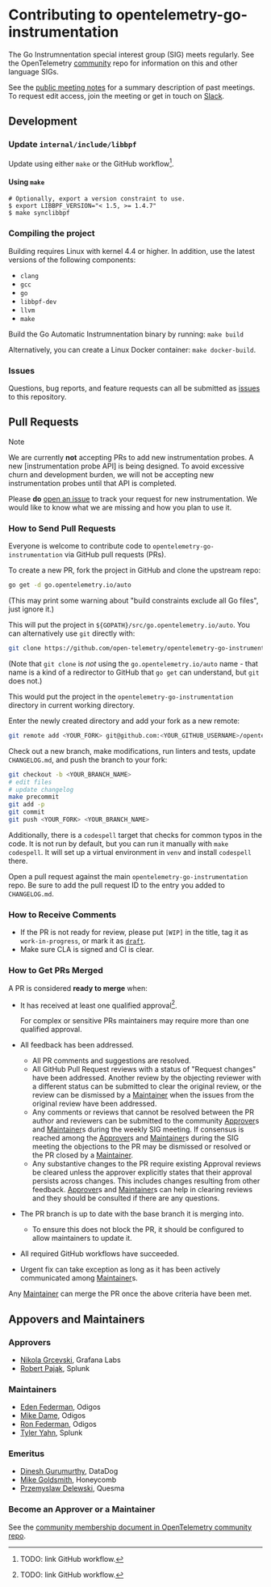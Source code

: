 # Contributing to opentelemetry-go-instrumentation

The Go Instrumnentation special interest group (SIG) meets regularly. See the
OpenTelemetry
[community](https://github.com/open-telemetry/community)
repo for information on this and other language SIGs.

See the [public meeting
notes](https://docs.google.com/document/d/1P6am_r_cxCX1HcpDQlznrTrTOvwN2whshL0f58lXSWI/edit)
for a summary description of past meetings. To request edit access,
join the meeting or get in touch on
[Slack](https://cloud-native.slack.com/archives/C03S01YSAS0).

## Development

### Update `internal/include/libbpf`

Update using either `make` or the GitHub workflow[^1].

[^1]: TODO: link GitHub workflow.

#### Using `make`

```terminal
# Optionally, export a version constraint to use.
$ export LIBBPF_VERSION="< 1.5, >= 1.4.7"
$ make synclibbpf
```

### Compiling the project

Building requires Linux with kernel 4.4 or higher.
In addition, use the latest versions of the following components:

- `clang`
- `gcc`
- `go`
- `libbpf-dev`
- `llvm`
- `make`

Build the Go Automatic Instrumnentation binary by running:
`make build`

Alternatively, you can create a Linux Docker container:
`make docker-build`.

### Issues

Questions, bug reports, and feature requests can all be submitted as [issues](https://github.com/open-telemetry/opentelemetry-go-instrumentation/issues/new) to this repository.

## Pull Requests

> [!NOTE]
> We are currently **not** accepting PRs to add new instrumentation probes. A
> new [instrumentation probe API] is being designed. To avoid excessive churn
> and development burden, we will not be accepting new instrumentation probes
> until that API is completed.
> 
> Please **do** [open an issue] to track your request for new instrumentation.
> We would like to know what we are missing and how you plan to use it.

[open an issue]: https://github.com/open-telemetry/opentelemetry-go-instrumentation/issues/new?template=new_instrumentation.yaml
[instrumentation API]: https://github.com/open-telemetry/opentelemetry-go-instrumentation/issues/1105 

### How to Send Pull Requests

Everyone is welcome to contribute code to `opentelemetry-go-instrumentation` via
GitHub pull requests (PRs).

To create a new PR, fork the project in GitHub and clone the upstream
repo:

```sh
go get -d go.opentelemetry.io/auto
```

(This may print some warning about "build constraints exclude all Go
files", just ignore it.)

This will put the project in `${GOPATH}/src/go.opentelemetry.io/auto`. You
can alternatively use `git` directly with:

```sh
git clone https://github.com/open-telemetry/opentelemetry-go-instrumentation
```

(Note that `git clone` is *not* using the `go.opentelemetry.io/auto` name -
that name is a kind of a redirector to GitHub that `go get` can
understand, but `git` does not.)

This would put the project in the `opentelemetry-go-instrumentation` directory in
current working directory.

Enter the newly created directory and add your fork as a new remote:

```sh
git remote add <YOUR_FORK> git@github.com:<YOUR_GITHUB_USERNAME>/opentelemetry-go-instrumentation
```

Check out a new branch, make modifications, run linters and tests, update
`CHANGELOG.md`, and push the branch to your fork:

```sh
git checkout -b <YOUR_BRANCH_NAME>
# edit files
# update changelog
make precommit
git add -p
git commit
git push <YOUR_FORK> <YOUR_BRANCH_NAME>
```

Additionally, there is a `codespell` target that checks for common
typos in the code. It is not run by default, but you can run it
manually with `make codespell`. It will set up a virtual environment
in `venv` and install `codespell` there.

Open a pull request against the main `opentelemetry-go-instrumentation` repo. Be sure to add the pull
request ID to the entry you added to `CHANGELOG.md`.

### How to Receive Comments

* If the PR is not ready for review, please put `[WIP]` in the title,
  tag it as `work-in-progress`, or mark it as
  [`draft`](https://github.blog/2019-02-14-introducing-draft-pull-requests/).
* Make sure CLA is signed and CI is clear.

### How to Get PRs Merged

A PR is considered **ready to merge** when:

* It has received at least one qualified approval[^1].

  For complex or sensitive PRs maintainers may require more than one qualified
  approval.

* All feedback has been addressed.
  * All PR comments and suggestions are resolved.
  * All GitHub Pull Request reviews with a status of "Request changes" have
    been addressed. Another review by the objecting reviewer with a different
    status can be submitted to clear the original review, or the review can be
    dismissed by a [Maintainer] when the issues from the original review have
    been addressed.
  * Any comments or reviews that cannot be resolved between the PR author and
    reviewers can be submitted to the community [Approver]s and [Maintainer]s
    during the weekly SIG meeting. If consensus is reached among the
    [Approver]s and [Maintainer]s during the SIG meeting the objections to the
    PR may be dismissed or resolved or the PR closed by a [Maintainer].
  * Any substantive changes to the PR require existing Approval reviews be
    cleared unless the approver explicitly states that their approval persists
    across changes. This includes changes resulting from other feedback.
    [Approver]s and [Maintainer]s can help in clearing reviews and they should
    be consulted if there are any questions.

* The PR branch is up to date with the base branch it is merging into.
  * To ensure this does not block the PR, it should be configured to allow
    maintainers to update it.

* All required GitHub workflows have succeeded.
* Urgent fix can take exception as long as it has been actively communicated
  among [Maintainer]s.

Any [Maintainer] can merge the PR once the above criteria have been met.

[^1]: A qualified approval is a GitHub Pull Request review with "Approve"
  status from an OpenTelemetry Go [Approver] or [Maintainer].

## Appovers and Maintainers

### Approvers

- [Nikola Grcevski](https://github.com/grcevski), Grafana Labs
- [Robert Pająk](https://github.com/pellared), Splunk

### Maintainers

- [Eden Federman](https://github.com/edeNFed), Odigos
- [Mike Dame](https://github.com/damemi), Odigos
- [Ron Federman](https://github.com/RonFed), Odigos
- [Tyler Yahn](https://github.com/MrAlias), Splunk

### Emeritus

- [Dinesh Gurumurthy](https://github.com/dineshg13), DataDog
- [Mike Goldsmith](https://github.com/MikeGoldsmith), Honeycomb
- [Przemyslaw Delewski](https://github.com/pdelewski), Quesma

### Become an Approver or a Maintainer

See the [community membership document in OpenTelemetry community
repo](https://github.com/open-telemetry/community/blob/main/guides/contributor/membership.md).

[Approver]: #approvers
[Maintainer]: #maintainers
